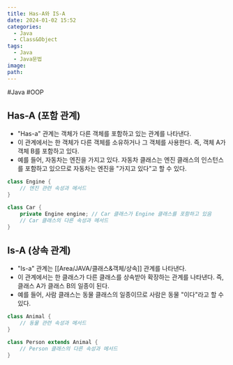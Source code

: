 ```yaml
---
title: Has-A와 IS-A
date: 2024-01-02 15:52
categories:
  - Java
  - Class&Object
tags:
  - Java
  - Java문법
image: 
path:
---
```

#Java #OOP 

## Has-A (포함 관계)
- "Has-a" 관계는 객체가 다른 객체를 포함하고 있는 관계를 나타낸다.
- 이 관계에서는 한 객체가 다른 객체를 소유하거나 그 객체를 사용한다. 즉, 객체 A가 객체 B를 포함하고 있다.
- 예를 들어, 자동차는 엔진을 가지고 있다. 자동차 클래스는 엔진 클래스의 인스턴스를 포함하고 있으므로 자동차는 엔진을 "가지고 있다"고 할 수 있다.

```java
class Engine {
    // 엔진 관련 속성과 메서드
}

class Car {
    private Engine engine; // Car 클래스가 Engine 클래스를 포함하고 있음
    // Car 클래스의 다른 속성과 메서드
}

```

## Is-A (상속 관계)
- "Is-a" 관계는 [[Area/JAVA/클래스&객체/상속]] 관계를 나타낸다.
- 이 관계에서는 한 클래스가 다른 클래스를 상속받아 확장하는 관계를 나타낸다. 즉, 클래스 A가 클래스 B의 일종이 된다.
- 예를 들어, 사람 클래스는 동물 클래스의 일종이므로 사람은 동물 "이다"라고 할 수 있다.

```java
class Animal {
    // 동물 관련 속성과 메서드
}

class Person extends Animal {
    // Person 클래스의 다른 속성과 메서드
}

```